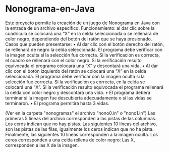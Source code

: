 # Nonograma-en-Java
Este proyecto permite la creación de un juego de Nonograma en Java con la entrada de un archivo especifico.
Funcionamiento: al dar clic sobre la cuadrícula se colocará una “X” en la celda seleccionada o se
rellenará de color negro, dependiendo del botón del ratón que se haya presionado.
Casos que pueden presentarse:
  • Al dar clic con el botón derecho del ratón, se rellenará de negro la celda seleccionada. El
  programa debe verificar con la imagen oculta si la selección fue correcta. Si la verificación
  es correcta, el cuadro se rellenará con el color negro. Si la verificación resulto equivocada
  el programa colocará una “X” y descontará una vida.
  • Al dar clic con el botón izquierdo del ratón se colocará una “X” en la celda seleccionada. El
  programa debe verificar con la imagen oculta si la selección fue correcta. Si la verificación
  es correcta, en la celda se colocará una “X”. Si la verificación resulto equivocada el
  programa rellenará la celda con color negro y descontará una vida.
  • El programa deberá terminar si la imagen fue descubierta adecuadamente o si las vidas se
  terminaron.
  • El programa permitirá hasta 3 vidas.
  
(Ver en la carpeta "nonogramas" el archivo "nono0.in" o "nono1.in")
        Las primeras 5 líneas del archivo corresponden
        a las pistas de las columnas. Los ceros indican
        que no hay pistas.
        Las siguientes 10 líneas del archivo, son las
        pistas de las filas, igualmente los ceros indican
        que no ha pista.
        Finalmente, las siguientes 10 líneas
        corresponden a la imagen oculta.
        Los ceros corresponden a una celda
        rellena de color negro:
        Las X, corresponden a las X de la imagen.
